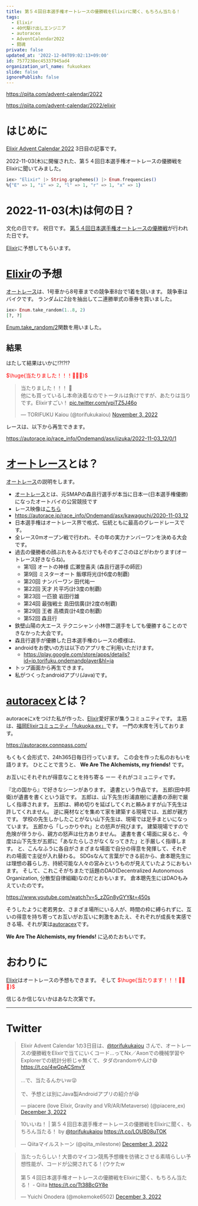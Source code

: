 ```yaml
---
title: 第５４回日本選手権オートレースの優勝戦をElixirに聞く、もちろん当たる！
tags:
  - Elixir
  - 40代駆け出しエンジニア
  - autoracex
  - AdventCalendar2022
  - 闘魂
private: false
updated_at: '2022-12-04T09:02:13+09:00'
id: 7577238ec45337945ad4
organization_url_name: fukuokaex
slide: false
ignorePublish: false
---
```

https://qiita.com/advent-calendar/2022

https://qiita.com/advent-calendar/2022/elixir

# はじめに

[Elixir Advent Calendar 2022](https://qiita.com/advent-calendar/2022/elixir) 3日目の記事です。

2022-11-03(木)に開催された、第５４回日本選手権オートレースの優勝戦をElixirに聞いてみました。

```elixir
iex> "Elixir" |> String.graphemes() |> Enum.frequencies()
%{"E" => 1, "i" => 2, "l" => 1, "r" => 1, "x" => 1}
```


# 2022-11-03(木)は何の日？

文化の日です。
祝日です。
[第５４回日本選手権オートレースの優勝戦](https://autorace.jp/race_info/Ondemand/asx/iizuka/2022-11-03_12/0/1)が行われた日です。

[Elixir](https://elixir-lang.org/)に予想してもらいます。

# [Elixir](https://elixir-lang.org/)の予想


[オートレース](https://autorace.jp/)は、1号車から8号車までの競争車8台で1着を競います。
競争車はバイクです。
ランダムに2台を抽出して二連勝単式の車券を買いました。

```elixir
iex> Enum.take_random(1..8, 2)
[?, ?]
```

[Enum.take_random/2](https://hexdocs.pm/elixir/Enum.html#take_random/2)関数を用いました。

## 結果

はたして結果はいかに:interrobang::interrobang::interrobang:

<font color="red">$\huge{当たりました！！！🎉🎉🎉}$</font>

<blockquote class="twitter-tweet"><p lang="ja" dir="ltr">当たりました！！！ 🎉<br>他にも買っているし本命決着なのでトータルは負けですが、あたりは当りです。Elixirすごい！ <a href="https://t.co/ypiTZ5J46o">pic.twitter.com/ypiTZ5J46o</a></p>&mdash; TORIFUKU Kaiou (@torifukukaiou) <a href="https://twitter.com/torifukukaiou/status/1588158364768354305?ref_src=twsrc%5Etfw">November 3, 2022</a></blockquote> <script async src="https://platform.twitter.com/widgets.js" charset="utf-8"></script>

レースは、以下から再生できます。

https://autorace.jp/race_info/Ondemand/asx/iizuka/2022-11-03_12/0/1

# [オートレース](https://autorace.jp/)とは？

[オートレース](https://autorace.jp/)の説明をします。

- [オートレース](https://autorace.jp/)とは、元SMAPの森且行選手が本当に日本一(日本選手権優勝)になったオートバイの公営競技です
- レース映像は[こちら](https://autorace.jp/race_info/Ondemand/asx/kawaguchi/2020-11-03_12)
- https://autorace.jp/race_info/Ondemand/asx/kawaguchi/2020-11-03_12
- 日本選手権はオートレース界で格式、伝統ともに最高のグレードレースです。
- 全レース0mオープン戦で行われ、その年の実力ナンバーワンを決める大会です。
- 過去の優勝者の顔ぶれをみるだけでもそのすごさのほどがわかります(オートレース好きならね)。
  - 第1回 オートの神様 広瀬登喜夫 (森且行選手の師匠)
  - 第9回 ミスターオート 飯塚将光(計6度の制覇)
  - 第20回 ナンバーワン 田代祐一
  - 第22回 天才 片平巧(計3度の制覇)
  - 第23回 一匹狼 岩田行雄
  - 第24回 最強戦士 島田信廣(計2度の制覇)
  - 第29回 王者 高橋貢(計4度の制覇)
  - 第52回 森且行
- 鉄壁山陽の大エース テクニシャン 小林啓二選手をしても優勝することのできなかった大会です。
- 森且行選手が優勝した日本選手権のレースの模様は、
- androidをお使いの方は以下のアプリをご利用いただけます。
  - https://play.google.com/store/apps/details?id=jp.torifuku.ondemandplayer&hl=ja
- トップ画面から再生できます。
- 私がつくったandroidアプリ(Java)です。

# [autoracex](https://autoracex.connpass.com/)とは？

autoraceにxをつけた私が作った、[Elixir](https://elixir-lang.org/)愛好家が集うコミュニティです。
主筋は、[福岡Elixirコミュニティ「fukuoka.ex」](https://fukuokaex.connpass.com/)です。
一門の末席を汚しております。

https://autoracex.connpass.com/

もくもく会形式で、24h365日毎日行っています。
この会を作った私のおもいを語ります。
ひとことで言うと、
**We Are The Alchemists, my friends!**
です。

お互いにそれぞれが得意なことを持ち寄る ーー それがコミュニティです。

『北の国から』で好きなシーンがあります。
遺書という作品です。
五郎(田中邦衛)が遺書を書くという話です。
五郎は、山下先生(杉浦直樹)に遺書の添削で厳しく指導されます。
五郎は、締め切りを延ばしてくれと頼みますが山下先生は許してくれません。
逆に廃材などを集めて家を建築する現場では、五郎が親方です。
学校の先生しかしたことがない山下先生は、現場では足手まといになっています。
五郎から「しっかりやれ」との怒声が飛びます。
建築現場ですので危険が伴うから、親方の怒声は仕方ありません。
遺書を書く場面に戻ると、今度は山下先生が五郎に「あなたらしさがなくなってきた」と手厳しく指導します。
と、こんなふうに各自がさまざまな場面で自分の得意を発揮して、それぞれの場面で主従が入れ替わる。
SDGsなんて言葉ができる前から、倉本聰先生には理想の暮らし方、持続可能な人々の営みというものが見えていたようにおもいます。
そして、これこそがちまたで話題のDAO(Decentralized Autonomous Organization, 分散型自律組織)なのだとおもいます。
倉本聰先生にはDAOもみえていたのです。

https://www.youtube.com/watch?v=5_zZGn8yGYY&t=450s


そうしたように老若男女、さまざま場所にいる人が、時間の枠に縛られずに、互いの得意を持ち寄ってお互いがお互いに刺激をあたえ、それぞれが成長を実感できる場、それが実は[autoracex](https://autoracex.connpass.com/)です。

**We Are The Alchemists, my friends!**
に込めたおもいです。


# おわりに

[Elixir](https://elixir-lang.org/)はオートレースの予想もできます。
そして
<font color="red">$\huge{当たります！！！🎉🎉🎉}$</font>

信じるか信じないかはあなた次第です。


---

# Twitter

<blockquote class="twitter-tweet"><p lang="ja" dir="ltr">Elixir Advent Calendar 1の3日目は、<a href="https://twitter.com/torifukukaiou?ref_src=twsrc%5Etfw">@torifukukaiou</a> さんで、オートレースの優勝戦をElixirで当てにいくコード…ってNx／Axonでの機械学習やExplorerでの統計分析じゃ無くて、タダのrandomやんけ😅<a href="https://t.co/4wGpACSmvY">https://t.co/4wGpACSmvY</a><br><br>…で、当たるんかいｗ😜<br><br>で、予想とは別にJava製Androidアプリの紹介が😆</p>&mdash; piacere (love Elixir, Gravity and VR/AR/Metaverse) (@piacere_ex) <a href="https://twitter.com/piacere_ex/status/1598845056697659392?ref_src=twsrc%5Etfw">December 3, 2022</a></blockquote> <script async src="https://platform.twitter.com/widgets.js" charset="utf-8"></script>


<blockquote class="twitter-tweet"><p lang="ja" dir="ltr">10いいね！ | 第５４回日本選手権オートレースの優勝戦をElixirに聞く、もちろん当たる！ by <a href="https://twitter.com/torifukukaiou?ref_src=twsrc%5Etfw">@torifukukaiou</a> <a href="https://t.co/LOUB08uTOK">https://t.co/LOUB08uTOK</a></p>&mdash; Qiitaマイルストーン (@qiita_milestone) <a href="https://twitter.com/qiita_milestone/status/1598995492444119040?ref_src=twsrc%5Etfw">December 3, 2022</a></blockquote> <script async src="https://platform.twitter.com/widgets.js" charset="utf-8"></script>

<blockquote class="twitter-tweet"><p lang="ja" dir="ltr">当たったらしい！大昔のマイコン競馬予想機を彷彿とさせる素晴らしい予想性能が、コードが公開されてる！(ウケたw<br><br>第５４回日本選手権オートレースの優勝戦をElixirに聞く、もちろん当たる！ - Qiita <a href="https://t.co/Tt38BcGY8e">https://t.co/Tt38BcGY8e</a></p>&mdash; Yuichi Onodera (@mokemoke6502) <a href="https://twitter.com/mokemoke6502/status/1598845782332874752?ref_src=twsrc%5Etfw">December 3, 2022</a></blockquote> <script async src="https://platform.twitter.com/widgets.js" charset="utf-8"></script>
